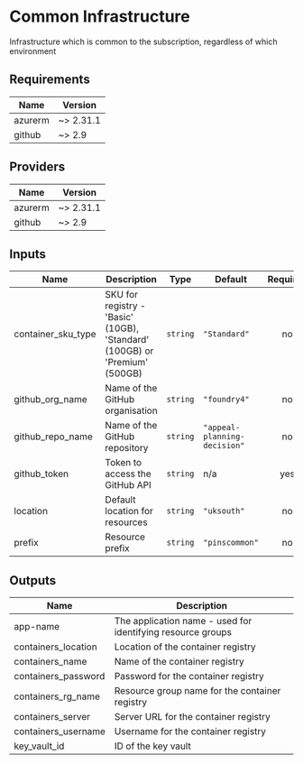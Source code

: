 # Common Infrastructure

Infrastructure which is common to the subscription, regardless of which environment

## Requirements

| Name | Version |
|------|---------|
| azurerm | ~> 2.31.1 |
| github | ~> 2.9 |

## Providers

| Name | Version |
|------|---------|
| azurerm | ~> 2.31.1 |
| github | ~> 2.9 |

## Inputs

| Name | Description | Type | Default | Required |
|------|-------------|------|---------|:--------:|
| container\_sku\_type | SKU for registry - 'Basic' (10GB), 'Standard' (100GB) or 'Premium' (500GB) | `string` | `"Standard"` | no |
| github\_org\_name | Name of the GitHub organisation | `string` | `"foundry4"` | no |
| github\_repo\_name | Name of the GitHub repository | `string` | `"appeal-planning-decision"` | no |
| github\_token | Token to access the GitHub API | `string` | n/a | yes |
| location | Default location for resources | `string` | `"uksouth"` | no |
| prefix | Resource prefix | `string` | `"pinscommon"` | no |

## Outputs

| Name | Description |
|------|-------------|
| app-name | The application name - used for identifying resource groups |
| containers\_location | Location of the container registry |
| containers\_name | Name of the container registry |
| containers\_password | Password for the container registry |
| containers\_rg\_name | Resource group name for the container registry |
| containers\_server | Server URL for the container registry |
| containers\_username | Username for the container registry |
| key\_vault\_id | ID of the key vault |

